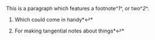 This is a paragraph which features a footnote^*1*^, or two^*2*^.

1.  Which could come in handy*↩*

2.  For making tangential notes about things*↩*


